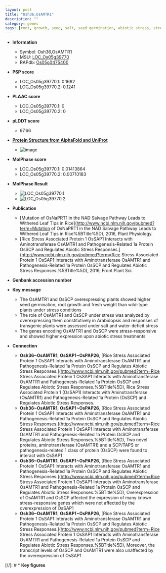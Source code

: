 ```yaml
---
layout: post
title: "Osh36,OsAMTR1"
description: ""
category: genes
tags: [root, growth, seed, salt, seed germination, abiotic stress, stress, biotic stress]
---
```


* **Information**  
    + Symbol: Osh36,OsAMTR1  
    + MSU: [LOC_Os05g39770](http://rice.plantbiology.msu.edu/cgi-bin/ORF_infopage.cgi?orf=LOC_Os05g39770)  
    + RAPdb: [Os05g0475400](http://rapdb.dna.affrc.go.jp/viewer/gbrowse_details/irgsp1?name=Os05g0475400)  

* **PSP score**  
    + LOC_Os05g39770.1: 0.1682 
    + LOC_Os05g39770.2: 0.1241 

* **PLAAC score**  
    + LOC_Os05g39770.1: 0 
    + LOC_Os05g39770.2: 0 

* **pLDDT score**
    + 97.66

* **[Protein Structure from AlphaFold and UniProt](https://www.uniprot.org/uniprotkb/Q65WV6/entry#structure)**
    + ![image](https://ricepsp.github.io/images/Q6/AF-Q65WV6-F1.png)

* **MolPhase score**
    + LOC_Os05g39770.1: 0.01413864
    + LOC_Os05g39770.2: 0.00710183

* **MolPhase Result**
    + ![LOC_Os05g39770.1](https://304243504.github.io/Pictures/LOC_Os05g/LOC_Os05g39770.1.png)
    + ![LOC_Os05g39770.2](https://304243504.github.io/Pictures/LOC_Os05g/LOC_Os05g39770.2.png)

* **Publication**  
    + [Mutation of OsNaPRT1 in the NAD Salvage Pathway Leads to Withered Leaf Tips in Rice](http://www.ncbi.nlm.nih.gov/pubmed?term=Mutation of OsNaPRT1 in the NAD Salvage Pathway Leads to Withered Leaf Tips in Rice%5BTitle%5D), 2016, Plant Physiology.
    + [Rice Stress Associated Protein 1 OsSAP1 Interacts with Aminotransferase OsAMTR1 and Pathogenesis-Related 1a Protein OsSCP and Regulates Abiotic Stress Responses.](http://www.ncbi.nlm.nih.gov/pubmed?term=Rice Stress Associated Protein 1 OsSAP1 Interacts with Aminotransferase OsAMTR1 and Pathogenesis-Related 1a Protein OsSCP and Regulates Abiotic Stress Responses.%5BTitle%5D), 2016, Front Plant Sci.

* **Genbank accession number**  

* **Key message**  
    + The OsAMTR1 and OsSCP overexpressing plants showed higher seed germination, root growth and fresh weight than wild-type plants under stress conditions
    + The role of OsAMTR1 and OsSCP under stress was analyzed by overexpressing them constitutively in Arabidopsis and responses of transgenic plants were assessed under salt and water-deficit stress
    + The genes encoding OsAMTR1 and OsSCP were stress-responsive and showed higher expression upon abiotic stress treatments

* **Connection**  
    + __Osh36~OsAMTR1__, __OsSAP1~OsPAP26__, [Rice Stress Associated Protein 1 OsSAP1 Interacts with Aminotransferase OsAMTR1 and Pathogenesis-Related 1a Protein OsSCP and Regulates Abiotic Stress Responses.](http://www.ncbi.nlm.nih.gov/pubmed?term=Rice Stress Associated Protein 1 OsSAP1 Interacts with Aminotransferase OsAMTR1 and Pathogenesis-Related 1a Protein OsSCP and Regulates Abiotic Stress Responses.%5BTitle%5D), Rice Stress Associated Protein 1 (OsSAP1) Interacts with Aminotransferase (OsAMTR1) and Pathogenesis-Related 1a Protein (OsSCP) and Regulates Abiotic Stress Responses.
    + __Osh36~OsAMTR1__, __OsSAP1~OsPAP26__, [Rice Stress Associated Protein 1 OsSAP1 Interacts with Aminotransferase OsAMTR1 and Pathogenesis-Related 1a Protein OsSCP and Regulates Abiotic Stress Responses.](http://www.ncbi.nlm.nih.gov/pubmed?term=Rice Stress Associated Protein 1 OsSAP1 Interacts with Aminotransferase OsAMTR1 and Pathogenesis-Related 1a Protein OsSCP and Regulates Abiotic Stress Responses.%5BTitle%5D), Two novel proteins, aminotransferase (OsAMTR1) and a SCP/TAPS or pathogenesis-related 1 class of protein (OsSCP) were found to interact with OsSAP1
    + __Osh36~OsAMTR1__, __OsSAP1~OsPAP26__, [Rice Stress Associated Protein 1 OsSAP1 Interacts with Aminotransferase OsAMTR1 and Pathogenesis-Related 1a Protein OsSCP and Regulates Abiotic Stress Responses.](http://www.ncbi.nlm.nih.gov/pubmed?term=Rice Stress Associated Protein 1 OsSAP1 Interacts with Aminotransferase OsAMTR1 and Pathogenesis-Related 1a Protein OsSCP and Regulates Abiotic Stress Responses.%5BTitle%5D), Overexpression of OsAMTR1 and OsSCP affected the expression of many known stress-responsive genes which were not affected by the overexpression of OsSAP1
    + __Osh36~OsAMTR1__, __OsSAP1~OsPAP26__, [Rice Stress Associated Protein 1 OsSAP1 Interacts with Aminotransferase OsAMTR1 and Pathogenesis-Related 1a Protein OsSCP and Regulates Abiotic Stress Responses.](http://www.ncbi.nlm.nih.gov/pubmed?term=Rice Stress Associated Protein 1 OsSAP1 Interacts with Aminotransferase OsAMTR1 and Pathogenesis-Related 1a Protein OsSCP and Regulates Abiotic Stress Responses.%5BTitle%5D), Moreover, the transcript levels of OsSCP and OsAMTR1 were also unaffected by the overexpression of OsSAP1

[//]: # * **Key figures**  


